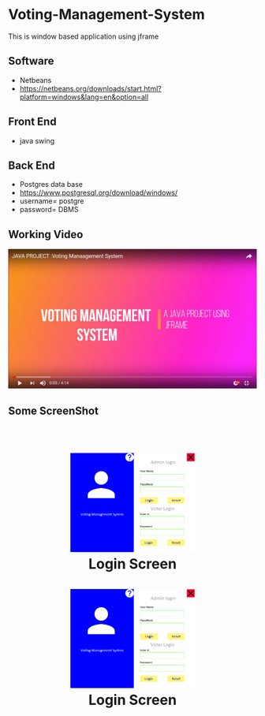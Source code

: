 # Voting-Management-System
This is window based application using jframe

## Software
- Netbeans
- https://netbeans.org/downloads/start.html?platform=windows&lang=en&option=all

## Front End
- java swing
## Back End 
- Postgres data base
- https://www.postgresql.org/download/windows/
- username= postgre
- password= DBMS

## Working Video

[![Watch the video](https://github.com/Niraj-Ranjan/Voting-Management-System/blob/master/Screenshot/Screenshot%20(139).png)](https://www.youtube.com/watch?v=vL1COucMHyY&t=29s)

## Some ScreenShot


<h1 align="center">

 <br>
  
   <img src="https://github.com/Niraj-Ranjan/Voting-Management-System/blob/master/Screenshot/AdminLogin.PNG"  width="50%">
  
  <br>
 Login Screen
  <br>


  <br>
  
   <img src="https://github.com/Niraj-Ranjan/Voting-Management-System/blob/master/Screenshot/AdminLogin.PNG"  width="50%">
  
  <br>
 Login Screen
  <br>
  
  
  
  
</h1>
